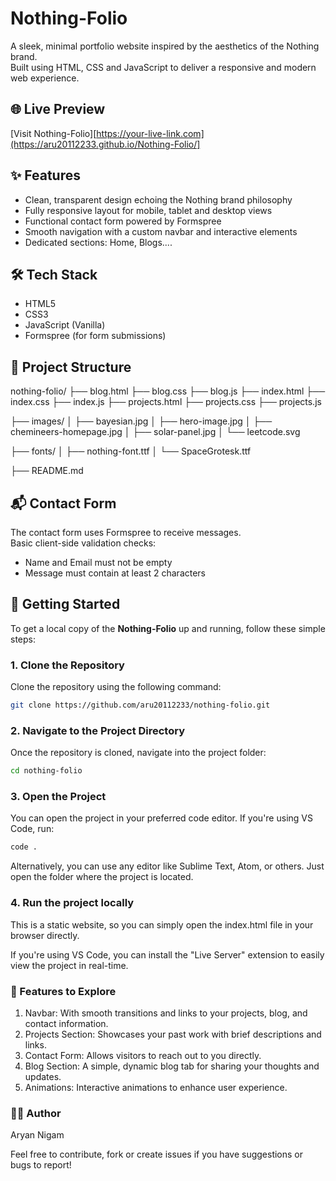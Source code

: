 # Nothing-Folio

A sleek, minimal portfolio website inspired by the aesthetics of the Nothing brand.  
Built using HTML, CSS and JavaScript to deliver a responsive and modern web experience.

## 🌐 Live Preview

[Visit Nothing-Folio][https://your-live-link.com](https://aru20112233.github.io/Nothing-Folio/]

## ✨ Features

- Clean, transparent design echoing the Nothing brand philosophy  
- Fully responsive layout for mobile, tablet and desktop views  
- Functional contact form powered by Formspree  
- Smooth navigation with a custom navbar and interactive elements  
- Dedicated sections: Home, Blogs....

## 🛠 Tech Stack

- HTML5  
- CSS3
- JavaScript (Vanilla)  
- Formspree (for form submissions)

## 📁 Project Structure

nothing-folio/
├── blog.html
├── blog.css
├── blog.js
├── index.html
├── index.css
├── index.js
├── projects.html
├── projects.css
├── projects.js

├── images/
│   ├── bayesian.jpg
│   ├── hero-image.jpg
│   ├── chemineers-homepage.jpg
│   ├── solar-panel.jpg
│   └── leetcode.svg

├── fonts/
│   ├── nothing-font.ttf
│   └── SpaceGrotesk.ttf

├── README.md


## 📬 Contact Form

The contact form uses Formspree to receive messages.  
Basic client-side validation checks:
- Name and Email must not be empty  
- Message must contain at least 2 characters

## 🚀 Getting Started

To get a local copy of the **Nothing-Folio** up and running, follow these simple steps:

### 1. Clone the Repository

Clone the repository using the following command:

```bash
git clone https://github.com/aru20112233/nothing-folio.git
```

### 2. Navigate to the Project Directory

Once the repository is cloned, navigate into the project folder:

```bash
cd nothing-folio
```

### 3. Open the Project

You can open the project in your preferred code editor. If you're using VS Code, run:

```bash
code .
```
Alternatively, you can use any editor like Sublime Text, Atom, or others. Just open the folder where the project is located.

### 4. Run the project locally

This is a static website, so you can simply open the index.html file in your browser directly.

If you're using VS Code, you can install the "Live Server" extension to easily view the project in real-time.

### 🎯 Features to Explore

1) Navbar: With smooth transitions and links to your projects, blog, and contact information.
2) Projects Section: Showcases your past work with brief descriptions and links.
3) Contact Form: Allows visitors to reach out to you directly.
4) Blog Section: A simple, dynamic blog tab for sharing your thoughts and updates.
5) Animations: Interactive animations to enhance user experience.

### 👨‍💻 Author
Aryan Nigam

Feel free to contribute, fork or create issues if you have suggestions or bugs to report!
